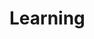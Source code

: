 # Learning

<!-- TODO: write document

  This document should link to learning resources.

  Feel free to link to any good learning resources you know, whether they
  be websites, blogs, books, videos or courses.

  The contents of this document are displayed on the track's documentation
  page at `https://exercism.org/docs/tracks/<track>/learning`.

  See https://exercism.org/docs/building/tracks/docs for more information. -->
  